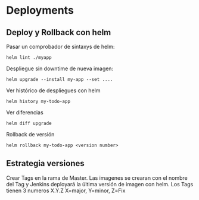 # Deployments

## Deploy y Rollback con helm

Pasar un comprobador de sintaxys de helm:
```
helm lint ./myapp
```
Despliegue sin downtime de nueva imagen:
```
helm upgrade --install my-app --set ....
```
Ver histórico de despliegues con helm
```
helm history my-todo-app
```
Ver diferencias
```
helm diff upgrade
```

Rollback de versión
```
helm rollback my-todo-app <version number>
```


## Estrategia versiones

Crear Tags en la rama de Master. Las imagenes se crearan con el nombre del Tag y Jenkins deployará la última versión de imagen con helm.
Los Tags tienen 3 numeros X.Y.Z    X=major, Y=minor, Z=Fix